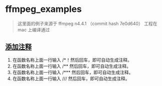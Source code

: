 # ffmpeg_examples

> 这里面的例子来源于 ffmpeg n4.4.1 （commit hash 7e0d640）
> 工程在 mac 上编译通过


## [添加注释](https://blog.jetbrains.com/clion/2016/05/keep-your-code-documented/)
1. 在函数名称上面一行输入 /*！然后回车，即可自动生成注释。
2. 在函数名称上面一行输入 /** 然后回车，即可自动生成注释。
3. 在函数名称上面一行输入 /*** 然后回车，即可自动生成注释。
4. 在函数名称上面一行输入 /// 然后回车，即可自动生成注释。